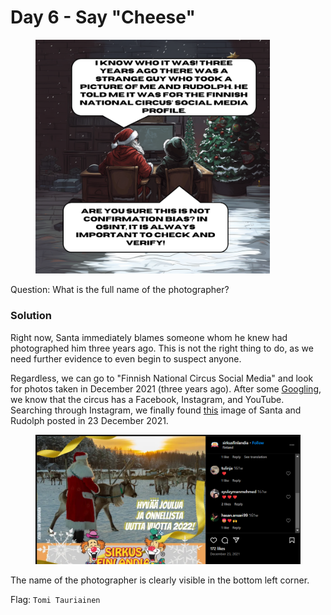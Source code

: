 # Day 6 - Say "Cheese"

<figure><img src="../../../.gitbook/assets/day6.png" alt="" width="375"><figcaption></figcaption></figure>

Question: What is the full name of the photographer?

### Solution

Right now, Santa immediately blames someone whom he knew had photographed him three years ago. This is not the right thing to do, as we need further evidence to even begin to suspect anyone.&#x20;

Regardless, we can go to "Finnish National Circus Social Media" and look for photos taken in December 2021 (three years ago). After some [Googling](https://sirkusfinlandia.fi/en/home/), we know that the circus has a Facebook, Instagram, and YouTube. Searching through Instagram, we finally found [this](https://www.instagram.com/p/CX08mh9NtnA/) image of Santa and Rudolph posted in 23 December 2021.

<figure><img src="../../../.gitbook/assets/image (7) (1) (1).png" alt=""><figcaption></figcaption></figure>

The name of the photographer is clearly visible in the bottom left corner.

Flag: `Tomi Tauriainen`
